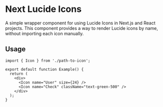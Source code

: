 # Next Lucide Icons

A simple wrapper component for using Lucide Icons in Next.js and React projects. This component provides a way to render Lucide icons by name, without importing each icon manually.

## Usage

```tsx
import { Icon } from './path-to-icon';

export default function Example() {
  return (
    <div>
      <Icon name="User" size={24} />
      <Icon name="Check" className="text-green-500" />
    </div>
  );
}
```
